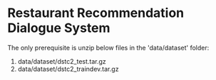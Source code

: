 # Restaurant Recommendation Dialogue System


The only prerequisite is unzip below files in the 'data/dataset' folder:
1. data/dataset/dstc2_test.tar.gz
2. data/dataset/dstc2_traindev.tar.gz